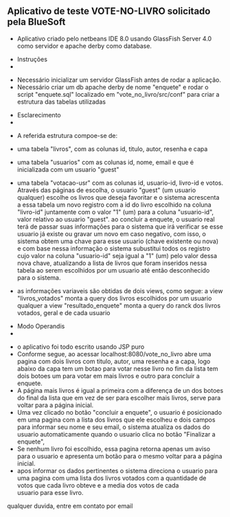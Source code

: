 Aplicativo de teste VOTE-NO-LIVRO solicitado pela BlueSoft
------------------------------------------------------------------------------------------------------------------
* Aplicativo criado pelo netbeans IDE 8.0 usando GlassFish Server 4.0 como servidor e apache derby como database.


- Instruções
- 
* Necessário inicializar um servidor GlassFish antes de rodar a aplicação.
* Necessário criar um db apache derby de nome "enquete" e rodar o script "enquete.sql" localizado 
  em "vote_no_livro/src/conf" para criar a estrutura das tabelas utilizadas

- Esclarecimento
- 
* A referida estrutura compoe-se de:
* uma tabela "livros", com as colunas id, titulo, autor, resenha e capa
* uma tabela "usuarios" com as colunas id, nome, email e que é inicializada com um usuario "guest"
* uma tabela "votacao-usr" com as colunas id, usuario-id, livro-id e votos. 
  Através das páginas de escolha, o usuario  "guest" (um usuario qualquer) escolhe os livros que 
  deseja favoritar e o sistema acrescenta a essa tabela um novo registro com a id do livro
  escolhido na coluna "livro-id" juntamente com o valor "1" (um) para a coluna "usuario-id", 
  valor relativo ao usuario "guest".
  ao concluir a enquete, o usuario real terá de passar suas informações para o sistema que irá 
  verificar se esse usuario já existe ou gravar um novo em caso negativo, com isso, o sistema
  obtem uma chave para esse usuario (chave existente ou nova) e com base nessa informação o sistema 
  subustitui todos os registro cujo valor na coluna "usuario-id" seja igual a "1" (um) pelo 
  valor dessa nova chave, atualizando a lista de livros que foram inseridos nessa tabela ao
  serem escolhidos por um usuario até então desconhecido para o sistema.

* as informações variaveis são obtidas de dois views, como segue:
  a view "livros_votados" monta a query dos livros escolhidos por um usuario qualquer 
  a view "resultado_enquete" monta a query do ranck dos livros votados, geral e de cada usuario 

- Modo Operandis
- 
* o aplicativo foi todo escrito usando JSP puro
* Conforme segue, ao acessar localhost:8080/vote_no_livro abre uma pagina com dois livros com 
  titulo, autor, uma resenha e a capa, logo abaixo da capa tem um botao para votar nesse livro
  no fim da lista tem dois botoes um para votar em mais livros e outro para concluir a enquete.
* A página mais livros é igual a primeira com a diferença de un dos botoes do final da lista
  que em vez de ser para escolher mais livros, serve para voltar para a página inicial.
* Uma vez clicado no botão "concluir a enquete", o usuario é posicionado em uma pagina com 
  a lista dos livros que ele escolheu e dois campos para informar seu nome e seu email, o sistema
  atualiza os dados do usuario automaticamente quando o usuario clica no botão "Finalizar a enquete",
* Se nenhum livro foi escolhido, essa pagina retorna apenas um aviso para o usuario e apresenta
  um botão para o mesmo voltar para a página inicial.
* apos informar os dados pertinentes o sistema direciona o usuario para uma pagina com uma lista
  dos livros votados com a quantidade de votos que cada livro obteve e a media dos votos de cada  
  usuario para esse livro.

qualquer duvida, entre em contato por email

